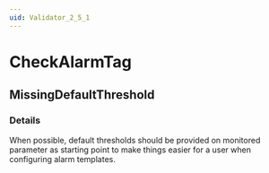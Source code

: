 ```yaml
---
uid: Validator_2_5_1
---
```


# CheckAlarmTag

## MissingDefaultThreshold

<!-- Description, Properties, ... sections are auto-generated. -->
<!-- REPLACE ME AUTO-GENERATION -->

### Details

When possible, default thresholds should be provided on monitored parameter as starting point to make things easier for a user when configuring alarm templates.

<!-- Uncomment to add example code -->
<!--### Example code-->
